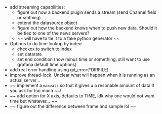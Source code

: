 - add streaming capabilities:
    - figure out how a backend plugin sends a stream (send Channel field or smthing)
    - extend the datasource object
    - figure out how the backend knows when to push new data. Should it be tied to one of the news servers?
    - ~~ will have to tie it to a fake python generator ~~
- Options to do time lookup by index:
    - checkox to switch to index
    - set datarate
    - set end condition (now minus time or something, still want to use grafana default time options)
- add real error handling using gd_error(*DIRFILE)
- improve thread-lock. Unclear what will happen when it is running as an actual server...
- ~~ implement a `maxvals` so that it gives u a resonable amount of data if you ask for too much ~~\
- ~~ add option for X axis, defaults to TIME, idk why one would not want time but whatever... ~~
- ~~ figure out the difference between frame and sample lol ~~